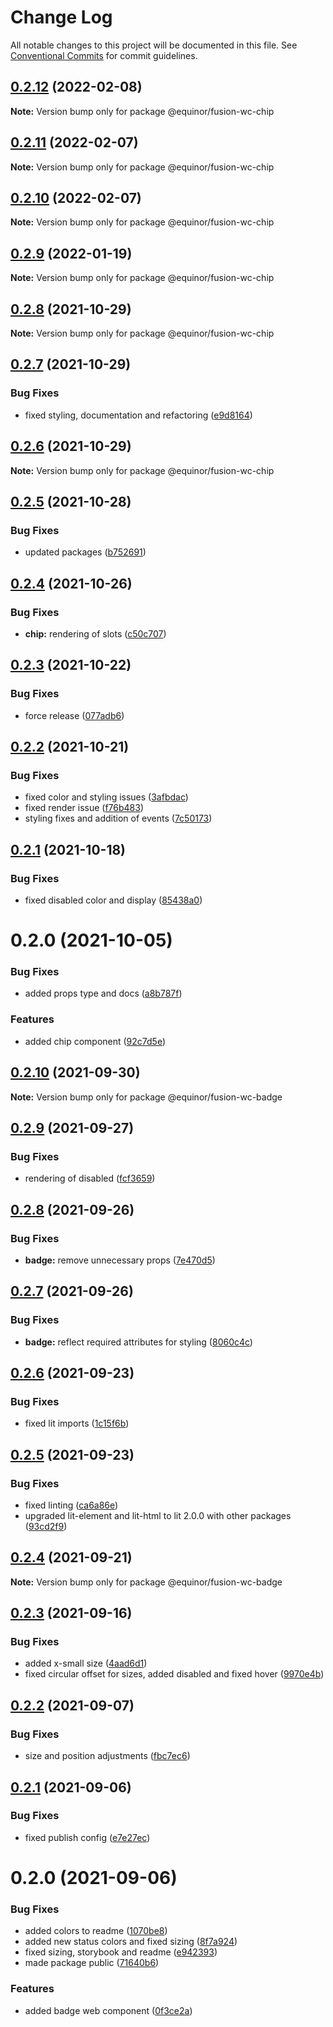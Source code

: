 # Change Log

All notable changes to this project will be documented in this file.
See [Conventional Commits](https://conventionalcommits.org) for commit guidelines.

## [0.2.12](https://github.com/equinor/fusion-web-components/compare/@equinor/fusion-wc-chip@0.2.11...@equinor/fusion-wc-chip@0.2.12) (2022-02-08)

**Note:** Version bump only for package @equinor/fusion-wc-chip





## [0.2.11](https://github.com/equinor/fusion-web-components/compare/@equinor/fusion-wc-chip@0.2.10...@equinor/fusion-wc-chip@0.2.11) (2022-02-07)

**Note:** Version bump only for package @equinor/fusion-wc-chip





## [0.2.10](https://github.com/equinor/fusion-web-components/compare/@equinor/fusion-wc-chip@0.2.9...@equinor/fusion-wc-chip@0.2.10) (2022-02-07)

**Note:** Version bump only for package @equinor/fusion-wc-chip





## [0.2.9](https://github.com/equinor/fusion-web-components/compare/@equinor/fusion-wc-chip@0.2.8...@equinor/fusion-wc-chip@0.2.9) (2022-01-19)

**Note:** Version bump only for package @equinor/fusion-wc-chip





## [0.2.8](https://github.com/equinor/fusion-web-components/compare/@equinor/fusion-wc-chip@0.2.7...@equinor/fusion-wc-chip@0.2.8) (2021-10-29)

**Note:** Version bump only for package @equinor/fusion-wc-chip





## [0.2.7](https://github.com/equinor/fusion-web-components/compare/@equinor/fusion-wc-chip@0.2.6...@equinor/fusion-wc-chip@0.2.7) (2021-10-29)


### Bug Fixes

* fixed styling, documentation and refactoring ([e9d8164](https://github.com/equinor/fusion-web-components/commit/e9d816498e839419af1cbc86041584ee87e59d26))





## [0.2.6](https://github.com/equinor/fusion-web-components/compare/@equinor/fusion-wc-chip@0.2.5...@equinor/fusion-wc-chip@0.2.6) (2021-10-29)

**Note:** Version bump only for package @equinor/fusion-wc-chip





## [0.2.5](https://github.com/equinor/fusion-web-components/compare/@equinor/fusion-wc-chip@0.2.4...@equinor/fusion-wc-chip@0.2.5) (2021-10-28)


### Bug Fixes

* updated packages ([b752691](https://github.com/equinor/fusion-web-components/commit/b75269105063dfbb150432bd86426e33d67ba869))





## [0.2.4](https://github.com/equinor/fusion-web-components/compare/@equinor/fusion-wc-chip@0.2.3...@equinor/fusion-wc-chip@0.2.4) (2021-10-26)


### Bug Fixes

* **chip:** rendering of slots ([c50c707](https://github.com/equinor/fusion-web-components/commit/c50c7078c31504c34b99637ef9597edef50d98b0))





## [0.2.3](https://github.com/equinor/fusion-web-components/compare/@equinor/fusion-wc-chip@0.2.2...@equinor/fusion-wc-chip@0.2.3) (2021-10-22)


### Bug Fixes

* force release ([077adb6](https://github.com/equinor/fusion-web-components/commit/077adb64953e7e8b6b9ba2c60d64a3d4b4695546))





## [0.2.2](https://github.com/equinor/fusion-web-components/compare/@equinor/fusion-wc-chip@0.2.1...@equinor/fusion-wc-chip@0.2.2) (2021-10-21)


### Bug Fixes

* fixed color and styling issues ([3afbdac](https://github.com/equinor/fusion-web-components/commit/3afbdac6a6f63938395b9619f5ad06895a42379a))
* fixed render issue ([f76b483](https://github.com/equinor/fusion-web-components/commit/f76b4832f9a3b4310c801bb845f2f77e85f5f497))
* styling fixes and addition of events ([7c50173](https://github.com/equinor/fusion-web-components/commit/7c50173f0a041c846e3e9037b9468de074229978))





## [0.2.1](https://github.com/equinor/fusion-web-components/compare/@equinor/fusion-wc-chip@0.2.0...@equinor/fusion-wc-chip@0.2.1) (2021-10-18)


### Bug Fixes

* fixed disabled color and display ([85438a0](https://github.com/equinor/fusion-web-components/commit/85438a0e9fc382b96a60ae745526e21b5c828ea0))





# 0.2.0 (2021-10-05)


### Bug Fixes

* added props type and docs ([a8b787f](https://github.com/equinor/fusion-web-components/commit/a8b787f3b2c44324343df58811a9367c67bc8457))


### Features

* added chip component ([92c7d5e](https://github.com/equinor/fusion-web-components/commit/92c7d5e1a8911c1fa6ca3a645c2bf88a433f58b3))





## [0.2.10](https://github.com/equinor/fusion-web-components/compare/@equinor/fusion-wc-badge@0.2.9...@equinor/fusion-wc-badge@0.2.10) (2021-09-30)

**Note:** Version bump only for package @equinor/fusion-wc-badge





## [0.2.9](https://github.com/equinor/fusion-web-components/compare/@equinor/fusion-wc-badge@0.2.8...@equinor/fusion-wc-badge@0.2.9) (2021-09-27)


### Bug Fixes

* rendering of disabled ([fcf3659](https://github.com/equinor/fusion-web-components/commit/fcf365929939b54bb8a0d0f6848a5f57683c0b1c))





## [0.2.8](https://github.com/equinor/fusion-web-components/compare/@equinor/fusion-wc-badge@0.2.7...@equinor/fusion-wc-badge@0.2.8) (2021-09-26)


### Bug Fixes

* **badge:** remove unnecessary props ([7e470d5](https://github.com/equinor/fusion-web-components/commit/7e470d5e26671e52a2d1fc7376a67ca8c9963d92))





## [0.2.7](https://github.com/equinor/fusion-web-components/compare/@equinor/fusion-wc-badge@0.2.6...@equinor/fusion-wc-badge@0.2.7) (2021-09-26)


### Bug Fixes

* **badge:** reflect required attributes for styling ([8060c4c](https://github.com/equinor/fusion-web-components/commit/8060c4cbaf890d6aec05cfeb932e61c479736cd3))





## [0.2.6](https://github.com/equinor/fusion-web-components/compare/@equinor/fusion-wc-badge@0.2.5...@equinor/fusion-wc-badge@0.2.6) (2021-09-23)


### Bug Fixes

* fixed lit imports ([1c15f6b](https://github.com/equinor/fusion-web-components/commit/1c15f6b865b9e43193942610f881ed1bc74a623c))





## [0.2.5](https://github.com/equinor/fusion-web-components/compare/@equinor/fusion-wc-badge@0.2.4...@equinor/fusion-wc-badge@0.2.5) (2021-09-23)


### Bug Fixes

* fixed linting ([ca6a86e](https://github.com/equinor/fusion-web-components/commit/ca6a86ebda14f6c85cb58f125778e94847b70b1d))
* upgraded lit-element and lit-html to lit 2.0.0 with other packages ([93cd2f9](https://github.com/equinor/fusion-web-components/commit/93cd2f997d6045fd5ab69fe05ccee5acfa861ad7))





## [0.2.4](https://github.com/equinor/fusion-web-components/compare/@equinor/fusion-wc-badge@0.2.3...@equinor/fusion-wc-badge@0.2.4) (2021-09-21)

**Note:** Version bump only for package @equinor/fusion-wc-badge





## [0.2.3](https://github.com/equinor/fusion-web-components/compare/@equinor/fusion-wc-badge@0.2.2...@equinor/fusion-wc-badge@0.2.3) (2021-09-16)


### Bug Fixes

* added x-small size ([4aad6d1](https://github.com/equinor/fusion-web-components/commit/4aad6d1125f72c4593800df9de2638e62b66d6e6))
* fixed circular offset for sizes, added disabled and fixed hover ([9970e4b](https://github.com/equinor/fusion-web-components/commit/9970e4bcf78c416f68001ad0b3c35a1b5db59293))





## [0.2.2](https://github.com/equinor/fusion-web-components/compare/@equinor/fusion-wc-badge@0.2.1...@equinor/fusion-wc-badge@0.2.2) (2021-09-07)


### Bug Fixes

* size and position adjustments ([fbc7ec6](https://github.com/equinor/fusion-web-components/commit/fbc7ec61a6254179550b97fbb9034f5e81fa8168))





## [0.2.1](https://github.com/equinor/fusion-web-components/compare/@equinor/fusion-wc-badge@0.2.0...@equinor/fusion-wc-badge@0.2.1) (2021-09-06)


### Bug Fixes

* fixed publish config ([e7e27ec](https://github.com/equinor/fusion-web-components/commit/e7e27ec939fa6b3183dc43ded06418c714a06f89))





# 0.2.0 (2021-09-06)


### Bug Fixes

* added colors to readme ([1070be8](https://github.com/equinor/fusion-web-components/commit/1070be8dd745a3688b272b05aa2b1332f2439d66))
* added new status colors and fixed sizing ([8f7a924](https://github.com/equinor/fusion-web-components/commit/8f7a924d0fed3e5e75df1952f40afeed815c1c0c))
* fixed sizing, storybook and readme ([e942393](https://github.com/equinor/fusion-web-components/commit/e942393890bd9daacb2a7d5b0485c497bc69826f))
* made package public ([71640b6](https://github.com/equinor/fusion-web-components/commit/71640b6366d7809eec9668046d0e08f5a6bf3402))


### Features

* added badge web component ([0f3ce2a](https://github.com/equinor/fusion-web-components/commit/0f3ce2af72587ff255986df9344bbc9fb137157b))
